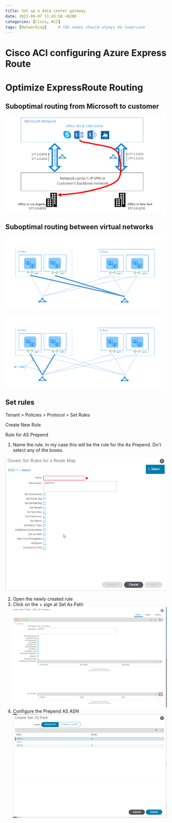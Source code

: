 ```yaml
---
title: Set up a data center gateway
date: 2022-09-07 11:43:50 +0200
categories: [Cisco, ACI]
tags: [Networking]     # TAG names should always be lowercase
---
```


# Cisco ACI configuring Azure Express Route









# Optimize ExpressRoute Routing


## Suboptimal routing from Microsoft to customer

![ACI Suboptimal MS to Customer AS PATH](/assets/expressroute-case2-problem.png)



## Suboptimal routing between virtual networks

![ACI Suboptimal between virtual networks](/assets/expressroute-case3-problem.png)




![ACI Suboptimal change weight](/assets/expressroute-case3-solution.png)

## Set rules

Tenant > Policies > Protocol > Set Rules

Create New Rule

Rule for AS Prepend

1. Name the rule. In my case this will be the rule for the As Prepend. Do't select any of the boxes.

![ACI AS-Prepend](/assets/create-set-rules-for-a-route-map.png)

2. Open the newly created rule
3. Click on the + sign at Set As Path
![ACI AS-Prepend](/assets/set-as-path.png)
4. Configure the Prepend AS ASN
![ACI AS-Prepend](/assets/configure-asn.png)




